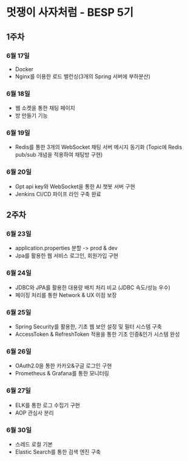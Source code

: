 # 멋쟁이 사자처럼 - BESP 5기 

## 1주차
### 6월 17일 
* Docker
* Nginx를 이용한 로드 밸런싱(3개의 Spring 서버에 부하분산)
### 6월 18일 
* 웹 소켓을 통한 채팅 페이지  
* 방 만들기 기능 
### 6월 19일 
* Redis를 통한 3개의 WebSocket 채팅 서버 메시지 동기화 (Topic에 Redis pub/sub 개념을 적용하여 채팅방 구현) 
### 6월 20일 
* Gpt api key와 WebSocket을 통한 AI 챗봇 서버 구현 
* Jenkins CI/CD 파이프 라인 구축 완료
## 2주차
### 6월 23일 
* application.properties 분할 -> prod & dev
* Jpa를 활용한 웹 서비스 로그인, 회원가입 구현
### 6월 24일 
* JDBC와 JPA를 활용한 대용량 배치 처리 비교 (JDBC 속도/성능 우수)
* 페이징 처리를 통한 Network & UX 이점 보장 
### 6월 25일
* Spring Security를 활용한, 기초 웹 보안 설정 및 필터 시스템 구축 
* AccessToken & RefreshToken 적용을 통한 기초 인증&인가 시스템 완성
### 6월 26일 
* OAuth2.0을 통한 카카오&구글 로그인 구현
* Prometheus & Grafana를 통한 모니터링 
### 6월 27일 
* ELK를 통한 로그 수집기 구현 
* AOP 관심사 분리
### 6월 30일 
* 스레드 로컬 기본 
* Elastic Search를 통한 검색 엔진 구축 


